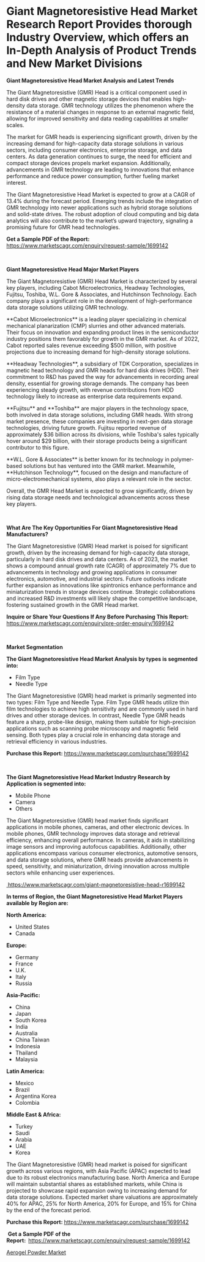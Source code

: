 <p><h1>Giant Magnetoresistive Head Market Research Report Provides thorough Industry Overview, which offers an In-Depth Analysis of Product Trends and New Market Divisions</h1></p><p><strong>Giant Magnetoresistive Head Market Analysis and Latest Trends</strong></p>
<p><p>The Giant Magnetoresistive (GMR) Head is a critical component used in hard disk drives and other magnetic storage devices that enables high-density data storage. GMR technology utilizes the phenomenon where the resistance of a material changes in response to an external magnetic field, allowing for improved sensitivity and data reading capabilities at smaller scales. </p><p>The market for GMR heads is experiencing significant growth, driven by the increasing demand for high-capacity data storage solutions in various sectors, including consumer electronics, enterprise storage, and data centers. As data generation continues to surge, the need for efficient and compact storage devices propels market expansion. Additionally, advancements in GMR technology are leading to innovations that enhance performance and reduce power consumption, further fueling market interest.</p><p>The Giant Magnetoresistive Head Market is expected to grow at a CAGR of 13.4% during the forecast period. Emerging trends include the integration of GMR technology into newer applications such as hybrid storage solutions and solid-state drives. The robust adoption of cloud computing and big data analytics will also contribute to the market’s upward trajectory, signaling a promising future for GMR head technologies.</p></p>
<p><strong>Get a Sample PDF of the Report:&nbsp;</strong> <a href="https://www.marketscagr.com/enquiry/request-sample/1699142?utm_campaign=1868&utm_medium=2&utm_source=Github&utm_content=ia&utm_term=09012025&utm_id=giant-magnetoresistive-head">https://www.marketscagr.com/enquiry/request-sample/1699142</a></p>
<p>&nbsp;</p>
<p><strong>Giant Magnetoresistive Head Major Market Players</strong></p>
<p><p>The Giant Magnetoresistive (GMR) Head Market is characterized by several key players, including Cabot Microelectronics, Headway Technologies, Fujitsu, Toshiba, W.L. Gore & Associates, and Hutchinson Technology. Each company plays a significant role in the development of high-performance data storage solutions utilizing GMR technology.</p><p>**Cabot Microelectronics** is a leading player specializing in chemical mechanical planarization (CMP) slurries and other advanced materials. Their focus on innovation and expanding product lines in the semiconductor industry positions them favorably for growth in the GMR market. As of 2022, Cabot reported sales revenue exceeding $500 million, with positive projections due to increasing demand for high-density storage solutions.</p><p>**Headway Technologies**, a subsidiary of TDK Corporation, specializes in magnetic head technology and GMR heads for hard disk drives (HDD). Their commitment to R&D has paved the way for advancements in recording areal density, essential for growing storage demands. The company has been experiencing steady growth, with revenue contributions from HDD technology likely to increase as enterprise data requirements expand.</p><p>**Fujitsu** and **Toshiba** are major players in the technology space, both involved in data storage solutions, including GMR heads. With strong market presence, these companies are investing in next-gen data storage technologies, driving future growth. Fujitsu reported revenue of approximately $36 billion across its divisions, while Toshiba's sales typically hover around $29 billion, with their storage products being a significant contributor to this figure.</p><p>**W.L. Gore & Associates** is better known for its technology in polymer-based solutions but has ventured into the GMR market. Meanwhile, **Hutchinson Technology**, focused on the design and manufacture of micro-electromechanical systems, also plays a relevant role in the sector.</p><p>Overall, the GMR Head Market is expected to grow significantly, driven by rising data storage needs and technological advancements across these key players.</p></p>
<p>&nbsp;</p>
<p><strong>What Are The Key Opportunities For Giant Magnetoresistive Head Manufacturers?</strong></p>
<p><p>The Giant Magnetoresistive (GMR) Head market is poised for significant growth, driven by the increasing demand for high-capacity data storage, particularly in hard disk drives and data centers. As of 2023, the market shows a compound annual growth rate (CAGR) of approximately 7% due to advancements in technology and growing applications in consumer electronics, automotive, and industrial sectors. Future outlooks indicate further expansion as innovations like spintronics enhance performance and miniaturization trends in storage devices continue. Strategic collaborations and increased R&D investments will likely shape the competitive landscape, fostering sustained growth in the GMR Head market.</p></p>
<p><strong>Inquire or Share Your Questions If Any Before Purchasing This Report:</strong> <a href="https://www.marketscagr.com/enquiry/pre-order-enquiry/1699142?utm_campaign=1868&utm_medium=2&utm_source=Github&utm_content=ia&utm_term=09012025&utm_id=giant-magnetoresistive-head">https://www.marketscagr.com/enquiry/pre-order-enquiry/1699142</a></p>
<p>&nbsp;</p>
<p><strong>Market Segmentation</strong></p>
<p><strong>The Giant Magnetoresistive Head Market Analysis by types is segmented into:</strong></p>
<p><ul><li>Film Type</li><li>Needle Type</li></ul></p>
<p><p>The Giant Magnetoresistive (GMR) head market is primarily segmented into two types: Film Type and Needle Type. Film Type GMR heads utilize thin film technologies to achieve high sensitivity and are commonly used in hard drives and other storage devices. In contrast, Needle Type GMR heads feature a sharp, probe-like design, making them suitable for high-precision applications such as scanning probe microscopy and magnetic field sensing. Both types play a crucial role in enhancing data storage and retrieval efficiency in various industries.</p></p>
<p><strong>Purchase this Report:&nbsp;</strong><a href="https://www.marketscagr.com/purchase/1699142?utm_campaign=1868&utm_medium=2&utm_source=Github&utm_content=ia&utm_term=09012025&utm_id=giant-magnetoresistive-head">https://www.marketscagr.com/purchase/1699142</a></p>
<p>&nbsp;</p>
<p><strong>The Giant Magnetoresistive Head Market Industry Research by Application is segmented into:</strong></p>
<p><ul><li>Mobile Phone</li><li>Camera</li><li>Others</li></ul></p>
<p><p>The Giant Magnetoresistive (GMR) head market finds significant applications in mobile phones, cameras, and other electronic devices. In mobile phones, GMR technology improves data storage and retrieval efficiency, enhancing overall performance. In cameras, it aids in stabilizing image sensors and improving autofocus capabilities. Additionally, other applications encompass various consumer electronics, automotive sensors, and data storage solutions, where GMR heads provide advancements in speed, sensitivity, and miniaturization, driving innovation across multiple sectors while enhancing user experiences.</p></p>
<p><a href="https://www.marketscagr.com/giant-magnetoresistive-head-r1699142?utm_campaign=1868&utm_medium=2&utm_source=Github&utm_content=ia&utm_term=09012025&utm_id=giant-magnetoresistive-head">&nbsp;https://www.marketscagr.com/giant-magnetoresistive-head-r1699142</a></p>
<p><strong>In terms of Region, the Giant Magnetoresistive Head Market Players available by Region are:</strong></p>
<p>
    <p> <strong> North America: </strong>
        <ul>
            <li>United States</li>
            <li>Canada</li>
        </ul>
        </p> 
    <p> <strong> Europe: </strong>
        <ul>
            <li>Germany</li>
            <li>France</li>
            <li>U.K.</li>
            <li>Italy</li>
            <li>Russia</li>
        </ul>
        </p> 
    <p> <strong> Asia-Pacific: </strong>
        <ul>
            <li>China</li>
            <li>Japan</li>
            <li>South Korea</li>
            <li>India</li>
            <li>Australia</li>
            <li>China Taiwan</li>
            <li>Indonesia</li>
            <li>Thailand</li>
            <li>Malaysia</li>
        </ul>
        </p> 
    <p> <strong> Latin America: </strong>
        <ul>
            <li>Mexico</li>
            <li>Brazil</li>
            <li>Argentina Korea</li>
            <li>Colombia</li>
        </ul>
        </p> 
    <p> <strong> Middle East & Africa: </strong>
        <ul>
            <li>Turkey</li>
            <li>Saudi</li>
            <li>Arabia</li>
            <li>UAE</li>
            <li>Korea</li>
        </ul>
    </p>
    </p>
<p><p>The Giant Magnetoresistive (GMR) head market is poised for significant growth across various regions, with Asia Pacific (APAC) expected to lead due to its robust electronics manufacturing base. North America and Europe will maintain substantial shares as established markets, while China is projected to showcase rapid expansion owing to increasing demand for data storage solutions. Expected market share valuations are approximately 40% for APAC, 25% for North America, 20% for Europe, and 15% for China by the end of the forecast period.</p></p>
<p><strong>Purchase this Report: </strong><a href="https://www.marketscagr.com/purchase/1699142?utm_campaign=1868&utm_medium=2&utm_source=Github&utm_content=ia&utm_term=09012025&utm_id=giant-magnetoresistive-head">https://www.marketscagr.com/purchase/1699142</a></p>
<p>&nbsp;<strong>Get a Sample PDF of the Report:&nbsp;&nbsp;</strong><a href="https://www.marketscagr.com/enquiry/request-sample/1699142?utm_campaign=1868&utm_medium=2&utm_source=Github&utm_content=ia&utm_term=09012025&utm_id=giant-magnetoresistive-head">https://www.marketscagr.com/enquiry/request-sample/1699142</a></p>
<p><strong></strong></p>
<p><p><a href="https://github.com/RickHolmes3/Market-Research-Report-List-7/blob/main/aerogel-powder-market.md?utm_campaign=1868&utm_medium=2&utm_source=Github&utm_content=ia&utm_term=09012025&utm_id=giant-magnetoresistive-head">Aerogel Powder Market</a></p></p>